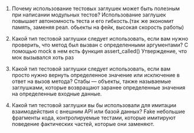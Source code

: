 1)  Почему использование тестовых заглушек может быть полезным при написании модульных тестов?
Использование заглушек повышает автономность теста и его гибкость.(так же экономит память, заменяя реал. обьекты на фейк, высокая скорость работы)

2) Какой тип тестовой заглушки следует использовать, если вам нужно проверить, что метод был вызван с определенными аргументами?
С помощью mock в нем есть функция assert_called() Утверждение, что мок вызывался хоть раз

3) Какой тип тестовой заглушки следует использовать, если вам просто нужно вернуть определенное значение или исключение в ответ на вызов метода?
Стабы — объекты, также называемые заглушками, которые возвращают заранее определенные значения на определенные входные данные.

4) Какой тип тестовой заглушки вы бы использовали для имитации  взаимодействия с внешним API или базой данных?
Fake небольшие фрагменты кода, контролируемые тестами, которые имитируют поведение фактических частей, которые они заменяют.